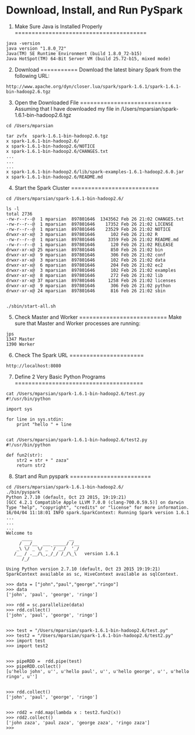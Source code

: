 Download, Install, and Run PySpark
==================================

1. Make Sure Java is Installed Properly
=======================================
````
java -version
java version "1.8.0_72"
Java(TM) SE Runtime Environment (build 1.8.0_72-b15)
Java HotSpot(TM) 64-Bit Server VM (build 25.72-b15, mixed mode)
````

2. Download 
===========
Download the latest binary Spark from the following URL:
````
http://www.apache.org/dyn/closer.lua/spark/spark-1.6.1/spark-1.6.1-bin-hadoop2.6.tgz
````

3. Open the Downloaded File
===========================
Assuming that I have downloaded my file in /Users/mparsian/spark-1.6.1-bin-hadoop2.6.tgz

````
cd /Users/mparsian

tar zvfx  spark-1.6.1-bin-hadoop2.6.tgz
x spark-1.6.1-bin-hadoop2.6/
x spark-1.6.1-bin-hadoop2.6/NOTICE
x spark-1.6.1-bin-hadoop2.6/CHANGES.txt
...
...
...
x spark-1.6.1-bin-hadoop2.6/lib/spark-examples-1.6.1-hadoop2.6.0.jar
x spark-1.6.1-bin-hadoop2.6/README.md
````

4. Start the Spark Cluster
==========================
````
cd /Users/mparsian/spark-1.6.1-bin-hadoop2.6/

ls -l
total 2736
-rw-r--r--@  1 mparsian  897801646  1343562 Feb 26 21:02 CHANGES.txt
-rw-r--r--@  1 mparsian  897801646    17352 Feb 26 21:02 LICENSE
-rw-r--r--@  1 mparsian  897801646    23529 Feb 26 21:02 NOTICE
drwxr-xr-x@  3 mparsian  897801646      102 Feb 26 21:02 R
-rw-r--r--@  1 mparsian  897801646     3359 Feb 26 21:02 README.md
-rw-r--r--@  1 mparsian  897801646      120 Feb 26 21:02 RELEASE
drwxr-xr-x@ 25 mparsian  897801646      850 Feb 26 21:02 bin
drwxr-xr-x@  9 mparsian  897801646      306 Feb 26 21:02 conf
drwxr-xr-x@  3 mparsian  897801646      102 Feb 26 21:02 data
drwxr-xr-x@  6 mparsian  897801646      204 Feb 26 21:02 ec2
drwxr-xr-x@  3 mparsian  897801646      102 Feb 26 21:02 examples
drwxr-xr-x@  8 mparsian  897801646      272 Feb 26 21:02 lib
drwxr-xr-x@ 37 mparsian  897801646     1258 Feb 26 21:02 licenses
drwxr-xr-x@  9 mparsian  897801646      306 Feb 26 21:02 python
drwxr-xr-x@ 24 mparsian  897801646      816 Feb 26 21:02 sbin


./sbin/start-all.sh
````

5. Check Master and Worker
==========================
Make sure that Master and Worker processes are running:

````
jps
1347 Master
1390 Worker
````

6. Check The Spark URL
======================

````
http://localhost:8080
````

7. Define 2 Very Basic Python Programs
======================================

````
cat /Users/mparsian/spark-1.6.1-bin-hadoop2.6/test.py
#!/usr/bin/python

import sys

for line in sys.stdin:
	print "hello " + line
	
	
cat /Users/mparsian/spark-1.6.1-bin-hadoop2.6/test2.py
#!/usr/bin/python

def fun2(str):
	str2 = str + " zaza"
	return str2

````

8. Start and Run pyspark
========================
````
cd /Users/mparsian/spark-1.6.1-bin-hadoop2.6/
./bin/pyspark
Python 2.7.10 (default, Oct 23 2015, 19:19:21)
[GCC 4.2.1 Compatible Apple LLVM 7.0.0 (clang-700.0.59.5)] on darwin
Type "help", "copyright", "credits" or "license" for more information.
16/04/04 11:18:01 INFO spark.SparkContext: Running Spark version 1.6.1
...
...
...
Welcome to
      ____              __
     / __/__  ___ _____/ /__
    _\ \/ _ \/ _ `/ __/  '_/
   /__ / .__/\_,_/_/ /_/\_\   version 1.6.1
      /_/

Using Python version 2.7.10 (default, Oct 23 2015 19:19:21)
SparkContext available as sc, HiveContext available as sqlContext.

>>> data = ["john","paul","george","ringo"]
>>> data
['john', 'paul', 'george', 'ringo']

>>> rdd = sc.parallelize(data)
>>> rdd.collect()
['john', 'paul', 'george', 'ringo']


>>> test = "/Users/mparsian/spark-1.6.1-bin-hadoop2.6/test.py"
>>> test2 = "/Users/mparsian/spark-1.6.1-bin-hadoop2.6/test2.py"
>>> import test
>>> import test2


>>> pipeRDD =  rdd.pipe(test)
>>> pipeRDD.collect()
[u'hello john', u'', u'hello paul', u'', u'hello george', u'', u'hello ringo', u'']


>>> rdd.collect()
['john', 'paul', 'george', 'ringo']


>>> rdd2 = rdd.map(lambda x : test2.fun2(x))
>>> rdd2.collect()
['john zaza', 'paul zaza', 'george zaza', 'ringo zaza']
>>>
````
